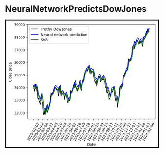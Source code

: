 ﻿# NeuralNetworkPredictsDowJones
![Comparison SVR and ANN od Dow Jones 94yrs data](https://github.com/Mr-SuSeL/NeuralNetworkPredictsDowJones/blob/main/dji_svr.png)

